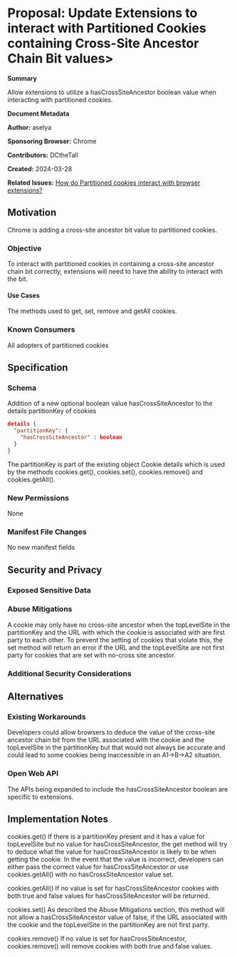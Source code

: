 # Proposal: Update Extensions to interact with Partitioned Cookies containing Cross-Site Ancestor Chain Bit values>


**Summary**

Allow extensions to utilize a hasCrossSiteAncestor boolean value when interacting with partitioned cookies.

**Document Metadata**

**Author:**  aselya 

**Sponsoring Browser:** Chrome

**Contributors:** DCtheTall

**Created:** 2024-03-28

**Related Issues:** [How do Partitioned cookies interact with browser extensions?](https://github.com/privacycg/CHIPS/issues/6)

## Motivation
Chrome is adding a cross-site ancestor bit value to partitioned cookies. 

### Objective
To interact with partitioned cookies in containing a cross-site ancestor chain bit correctly, extensions will need to have the ability to interact with the bit.

#### Use Cases

The methods used to get, set, remove and getAll cookies.

### Known Consumers
All adopters of partitioned cookies
## Specification

### Schema

Addition of a new optional boolean value hasCrossSiteAncestor to the details partitionKey of cookies
```json
details {
  "partitionKey": {
    "hasCrossSiteAncestor" : boolean
  }
}
```
The partitionKey is part of the existing object Cookie details which is used by the methods cookies.get(), cookies.set(), cookies.remove() and cookies.getAll().

### New Permissions

None

### Manifest File Changes

No new manifest fields

## Security and Privacy


### Exposed Sensitive Data


### Abuse Mitigations

A cookie may only have no cross-site ancestor when the topLevelSite in the partitionKey and the URL with which the cookie is associated with are first party to each other. To prevent the setting of cookies that violate this, the set method will return an error if the URL and the topLevelSite are not first party for cookies that are set with no-cross site ancestor.

### Additional Security Considerations

## Alternatives

### Existing Workarounds

Developers could allow browsers to deduce the value of the cross-site ancestor chain bit from the URL associated with the cookie and the topLevelSite in the partitionKey but that would not always be accurate and could lead to some cookies being inaccessible in an A1->B->A2 situation.

### Open Web API

The APIs being expanded to include the hasCrossSiteAncestor boolean are specific to extensions.

## Implementation Notes

cookies.get()
If there is a partitionKey present and it has a value for topLevelSite but no value for hasCrossSiteAncestor, the get method will try to deduce what the value for hasCrossSiteAncestor is likely to be when getting the cookie. In the event that the value is incorrect, developers can either pass the correct value for hasCrossSiteAncestor or use cookies.getAll() with no hasCrossSiteAncestor value set.

cookies.getAll()
If no value is set for hasCrossSiteAncestor cookies with both true and false values for hasCrossSiteAncestor will be returned.

cookies.set()
As described the Abuse Mitigations section, this method will not allow a hasCrossSiteAncestor value of false, if the URL associated with the cookie and the topLevelSite in the partitionKey are not first party.

cookies.remove()
If no value is set for hasCrossSiteAncestor, cookies.remove() will remove cookies with both true and false values.

